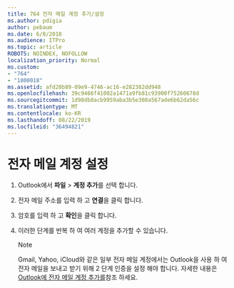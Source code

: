 ```yaml
---
title: 764 전자 메일 계정 추가/설정
ms.author: pdigia
author: pebaum
ms.date: 6/8/2018
ms.audience: ITPro
ms.topic: article
ROBOTS: NOINDEX, NOFOLLOW
localization_priority: Normal
ms.custom:
- "764"
- "1800018"
ms.assetid: afd20b89-09e9-4746-ac16-e282382dd948
ms.openlocfilehash: 39c9466f41002a1471a9fb81c93900f75260678d
ms.sourcegitcommit: 1d98db8acb9959aba3b5e308a567ade6b62da56c
ms.translationtype: MT
ms.contentlocale: ko-KR
ms.lasthandoff: 08/22/2019
ms.locfileid: "36494821"
---
```

# <a name="setup-email-accounts"></a>전자 메일 계정 설정

1. Outlook에서 **파일** \> **계정 추가**를 선택 합니다.

2. 전자 메일 주소를 입력 하 고 **연결**을 클릭 합니다.

3. 암호를 입력 하 고 **확인**을 클릭 합니다.

4. 이러한 단계를 반복 하 여 여러 계정을 추가할 수 있습니다.

    > [!NOTE]
    > Gmail, Yahoo, iCloud와 같은 일부 전자 메일 계정에서는 Outlook을 사용 하 여 전자 메일을 보내고 받기 위해 2 단계 인증을 설정 해야 합니다. 자세한 내용은 [Outlook에 전자 메일 계정 추가를](https://support.office.com/article/6e27792a-9267-4aa4-8bb6-c84ef146101b.aspx)참조 하세요.
  